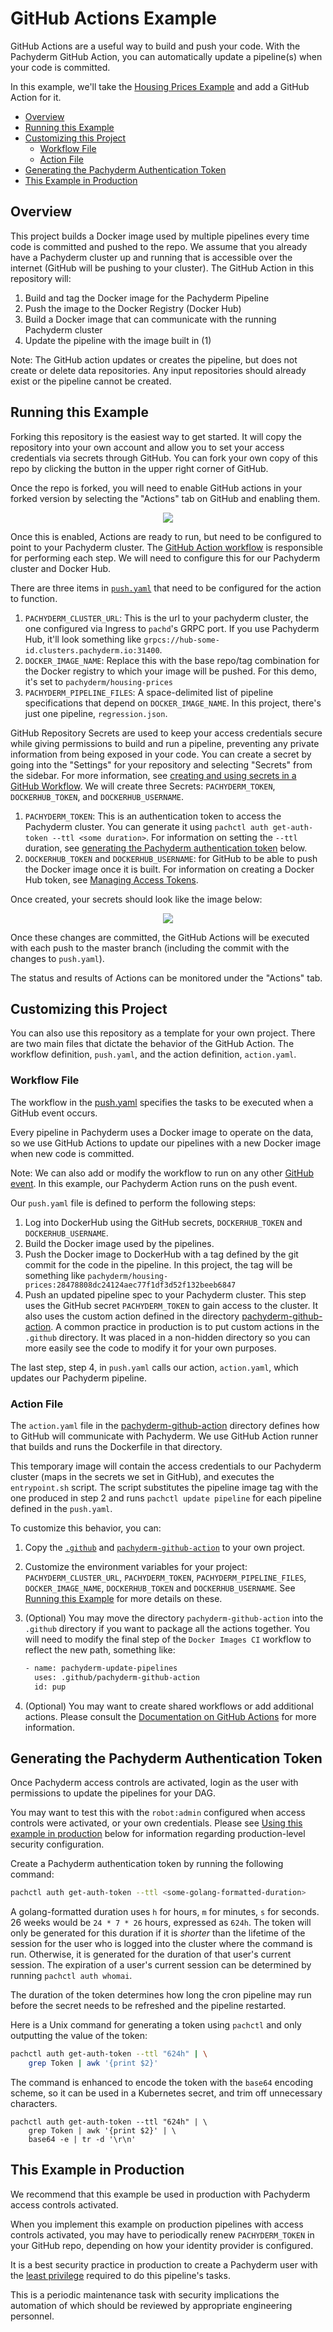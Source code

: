 # GitHub Actions Example

GitHub Actions are a useful way to build and push your code. With the Pachyderm GitHub Action, you can automatically update a pipeline(s) when your code is committed. 

In this example, we'll take the [Housing Prices Example](https://github.com/pachyderm/examples/tree/master/housing-prices) and add a GitHub Action for it. 

- [Overview](#overview)
- [Running this Example](#running-this-example)
- [Customizing this Project](#customizing-this-project)
  - [Workflow File](#workflow-file)
  - [Action File](#action-file)
- [Generating the Pachyderm Authentication Token](#generating-the-pachyderm-authentication-token)
- [This Example in Production](#this-example-in-production)

## Overview

This project builds a Docker image used by multiple pipelines every time code is committed and pushed to the repo. We assume that you already have a Pachyderm cluster up and running that is accessible over the internet (GitHub will be pushing to your cluster). The GitHub Action in this repository will:

1. Build and tag the Docker image for the Pachyderm Pipeline
2. Push the image to the Docker Registry (Docker Hub)
3. Build a Docker image that can communicate with the running Pachyderm cluster
4. Update the pipeline with the image built in (1)

  Note: The GitHub action updates or creates the pipeline, but does not create or delete data repositories. Any input repositories should already exist or the pipeline cannot be created.

## Running this Example

Forking this repository is the easiest way to get started. It will copy the repository into your own account and allow you to set your access credentials via secrets through GitHub. You can fork your own copy of this repo by clicking the button in the upper right corner of GitHub.

Once the repo is forked, you will need to enable GitHub actions in your forked version by selecting the "Actions" tab on GitHub and enabling them.

<p align="center">
  <img src="images/gha_enable.png">
</p>

Once this is enabled, Actions are ready to run, but need to be configured to point to your Pachyderm cluster. The [GitHub Action workflow](./.github/workflows/push.yaml) is responsible for performing each step. We will need to configure this for our Pachyderm cluster and Docker Hub. 

There are three items in [`push.yaml`](./.github/workflows/push.yaml) that need to be configured for the action to function.

1.  `PACHYDERM_CLUSTER_URL`: This is the url to your pachyderm cluster, the one configured via Ingress to `pachd`'s GRPC port.
  If you use Pachyderm Hub, it'll look something like `grpcs://hub-some-id.clusters.pachyderm.io:31400`.
2. `DOCKER_IMAGE_NAME`: Replace this with the base repo/tag combination for the Docker registry to which your image will be pushed.
  For this demo, it's set to `pachyderm/housing-prices`
3. `PACHYDERM_PIPELINE_FILES`: A space-delimited list of pipeline specifications that depend on `DOCKER_IMAGE_NAME`.
  In this project, there's just one pipeline, `regression.json`.

GitHub Repository Secrets are used to keep your access credentials secure while giving permissions to build and run a pipeline, preventing any private information from being exposed in your code. You can create a secret by going into the "Settings" for your repository and selecting "Secrets" from the sidebar. For more information, see [creating and using secrets in a GitHub Workflow](https://docs.github.com/en/actions/configuring-and-managing-workflows/creating-and-storing-encrypted-secrets). We will create three Secrets: `PACHYDERM_TOKEN`, `DOCKERHUB_TOKEN`, and `DOCKERHUB_USERNAME`.

1. `PACHYDERM_TOKEN`: This is an authentication token to access the Pachyderm cluster. You can generate it using `pachctl auth get-auth-token --ttl <some duration>`. For information on setting the `--ttl` duration, see [generating the Pachyderm authentication token](#generating-the-pachyderm-authentication-token) below.
2. `DOCKERHUB_TOKEN` and `DOCKERHUB_USERNAME`: for GitHub to be able to push the Docker image once it is built. For information on creating a Docker Hub token, see [Managing Access Tokens](https://docs.docker.com/docker-hub/access-tokens/).
  
Once created, your secrets should look like the image below:

<p align="center">
  <img src="images/gh_secrets.png">
</p>

Once these changes are committed, the GitHub Actions will be executed with each push to the master branch (including the commit with the changes to `push.yaml`).

The status and results of Actions can be monitored under the "Actions" tab.

## Customizing this Project

You can also use this repository as a template for your own project. There are two main files that dictate the behavior of the GitHub Action. The workflow definition, `push.yaml`, and the action definition, `action.yaml`.

### Workflow File

The workflow in the [push.yaml](./.github/workflows/push.yaml) specifies the tasks to be executed when a GitHub event occurs.

Every pipeline in Pachyderm uses a Docker image to operate on the data, so we use GitHub Actions to update our pipelines with a new Docker image when new code is committed.

Note: We can also add or modify the workflow to run on any other [GitHub event](https://docs.github.com/en/actions/reference/events-that-trigger-workflows). 
In this example, our Pachyderm Action runs on the push event.

Our `push.yaml` file is defined to perform the following steps:

1. Log into DockerHub using the GitHub secrets, `DOCKERHUB_TOKEN` and `DOCKERHUB_USERNAME`.
2. Build the Docker image used by the pipelines.
3. Push the Docker image to DockerHub with a tag defined by the git commit for the code in the pipeline.
  In this project, the tag will be something like `pachyderm/housing-prices:28478808dc24124aec77f1df3d52f132beeb6847`
4. Push an updated pipeline spec to your Pachyderm cluster.
  This step uses the GitHub secret `PACHYDERM_TOKEN` to gain access to the cluster.
  It also uses the custom action defined in the directory [pachyderm-github-action](./pachyderm-github-action).
  A common practice in production is to put custom actions in the `.github` directory.
  It was placed in a non-hidden directory so you can more easily see the code
  to modify it for your own purposes.

The last step, step 4, in `push.yaml` calls our action, `action.yaml`, which updates our Pachyderm pipeline.

### Action File
The `action.yaml` file in the [pachyderm-github-action](./pachyderm-github-action) directory defines how to GitHub will communicate with Pachyderm.
We use GitHub Action runner that builds and runs the Dockerfile in that directory. 

This temporary image will contain the access credentials to our Pachyderm cluster (maps in the secrets we set in GitHub), and executes the `entrypoint.sh` script.
The script substitutes the pipeline image tag with the one produced in step 2 and runs `pachctl update pipeline` for each pipeline defined in the `push.yaml`.

To customize this behavior, you can:

1. Copy the [`.github`](./.github) and [`pachyderm-github-action`](./pachyderm-github-action) to your own project.

2. Customize the environment variables for your project: `PACHYDERM_CLUSTER_URL`, `PACHYDERM_TOKEN`, `PACHYDERM_PIPELINE_FILES`, `DOCKER_IMAGE_NAME`, `DOCKERHUB_TOKEN` and `DOCKERHUB_USERNAME`. See [Running this Example](#running-this-example) for more details on these.
     
3. (Optional) You may move the directory `pachyderm-github-action` into the `.github` directory
   if you want to package all the actions together.
   You will need to modify the final step of the `Docker Images CI` workflow to reflect the new path, something like:
   ```bash
   - name: pachyderm-update-pipelines
     uses: .github/pachyderm-github-action
     id: pup
   ```
  
4. (Optional) You may want to create shared workflows or add additional actions.
   Please consult the [Documentation on GitHub Actions](https://docs.github.com/en/actions) for more information.

## Generating the Pachyderm Authentication Token

Once Pachyderm access controls are activated,
login as the user with permissions to update the pipelines for your DAG.

You may want to test this with the `robot:admin`
configured when access controls were activated,
or your own credentials.
Please see [Using this example in production](#using_this_example_in_production) below
for information regarding production-level security configuration.

Create a Pachyderm authentication token by running the following command:

```bash
pachctl auth get-auth-token --ttl <some-golang-formatted-duration>
```

A golang-formatted duration uses `h` for hours, `m` for minutes, `s` for seconds.
26 weeks would be `24 * 7 * 26` hours, 
expressed as `624h`. 
The token will only be generated for this duration
if it is *shorter* than the lifetime of the session
for the user who is logged into the cluster
where the command is run. 
Otherwise, it is generated for the duration of that user's current session.
The expiration of a user's current session can be determined
by running `pachctl auth whomai`.

The duration of the token 
determines how long the cron pipeline may run 
before the secret needs to be refreshed 
and the pipeline restarted.

Here is a Unix command 
for generating a token using `pachctl`
and only outputting the value of the token:

```bash
pachctl auth get-auth-token --ttl "624h" | \
    grep Token | awk '{print $2}'
```

The command is enhanced to encode the token with the `base64` encoding scheme,
so it can be used in a Kubernetes secret,
and trim off unnecessary characters.

```
pachctl auth get-auth-token --ttl "624h" | \
    grep Token | awk '{print $2}' | \
    base64 -e | tr -d '\r\n'
```

## This Example in Production

We recommend that this example be used in production with Pachyderm access controls activated.

When you implement this example on production pipelines with access controls activated,
you may have to periodically renew `PACHYDERM_TOKEN` in your GitHub repo,
depending on how your identity provider is configured.

It is a best security practice in production
to create a Pachyderm user 
with the [least privilege](https://en.wikipedia.org/wiki/Principle_of_least_privilege) required to do this pipeline's tasks.

This is a periodic maintenance task
with security implications
the automation of which should be reviewed
by appropriate engineering personnel.
